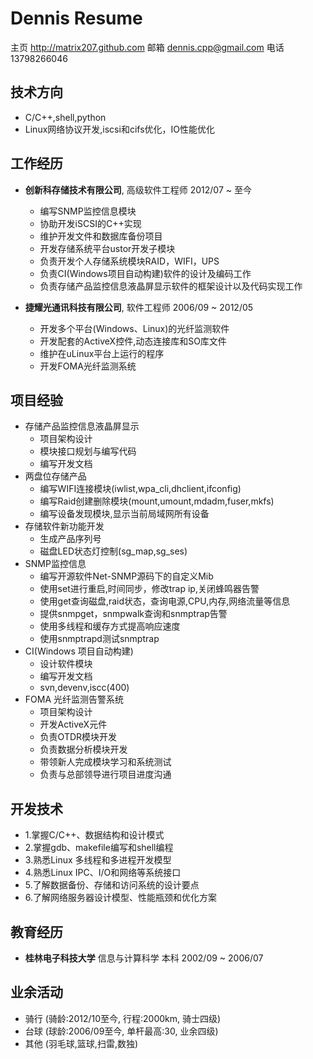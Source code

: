 Dennis Resume
===============

主页  http://matrix207.github.com
邮箱         dennis.cpp@gmail.com
电话                  13798266046

技术方向
--------

*	C/C++,shell,python
*	Linux网络协议开发,iscsi和cifs优化，IO性能优化

工作经历
--------

*	**创新科存储技术有限公司**, 高级软件工程师 2012/07 ~ 至今
	
	-   编写SNMP监控信息模块
	-   协助开发iSCSI的C++实现
	-   维护开发文件和数据库备份项目
	-   开发存储系统平台ustor开发子模块
	-   负责开发个人存储系统模块RAID，WIFI，UPS
	-   负责CI(Windows项目自动构建)软件的设计及编码工作
	-	负责存储产品监控信息液晶屏显示软件的框架设计以及代码实现工作

*	**捷耀光通讯科技有限公司**, 软件工程师 2006/09 ~ 2012/05
	
	-   开发多个平台(Windows、Linux)的光纤监测软件
	-   开发配套的ActiveX控件,动态连接库和SO库文件
	-   维护在uLinux平台上运行的程序
	-   开发FOMA光纤监测系统

项目经验
--------

*   存储产品监控信息液晶屏显示
    -   项目架构设计
    -   模块接口规划与编写代码
    -   编写开发文档
*   两盘位存储产品
    -   编写WIFI连接模块(iwlist,wpa_cli,dhclient,ifconfig)
    -   编写Raid创建删除模块(mount,umount,mdadm,fuser,mkfs)
	-   编写设备发现模块,显示当前局域网所有设备
*   存储软件新功能开发
    -   生成产品序列号
    -   磁盘LED状态灯控制(sg_map,sg_ses)
*   SNMP监控信息
    -   编写开源软件Net-SNMP源码下的自定义Mib
	-   使用set进行重启,时间同步，修改trap ip,关闭蜂鸣器告警
	-   使用get查询磁盘,raid状态，查询电源,CPU,内存,网络流量等信息
	-   提供snmpget，snmpwalk查询和snmptrap告警
	-   使用多线程和缓存方式提高响应速度
	-   使用snmptrapd测试snmptrap
*	CI(Windows 项目自动构建)
	-    设计软件模块
	-    编写开发文档
	-    svn,devenv,iscc(400)
*   FOMA 光纤监测告警系统
    -   项目架构设计
	-	开发ActiveX元件
	-	负责OTDR模块开发
	-	负责数据分析模块开发
	-	带领新人完成模块学习和系统测试
	-	负责与总部领导进行项目进度沟通

开发技术
--------

*   1.掌握C/C++、数据结构和设计模式
*   2.掌握gdb、makefile编写和shell编程
*   3.熟悉Linux 多线程和多进程开发模型
*	4.熟悉Linux IPC、I/O和网络等系统接口
*	5.了解数据备份、存储和访问系统的设计要点
*	6.了解网络服务器设计模型、性能瓶颈和优化方案

教育经历
--------

*   **桂林电子科技大学** 信息与计算科学 本科 2002/09 ~ 2006/07 

业余活动
--------

*	骑行  (骑龄:2012/10至今, 行程:2000km, 骑士四级)
*   台球  (球龄:2006/09至今, 单杆最高:30, 业余四级)
*	其他  (羽毛球,篮球,扫雷,数独)

